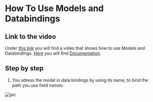 
# How To Use Models and Databindings

## Link to the video

Under [this link](https://profitbasedocs.blob.core.windows.net/videos/FormSchema-ModelsAndDatabinding-Basics.mp4) you will find a video that shows how to use Models and Databindings. [Here](../../formschemas/data/models.md) you will find [Documentation](../../formschemas/data/models.md).
<br/>

## Step by step


1. You adress the model in data bindings by using its name, to bind the path you use field names:

![pic](https://profitbasedocs.blob.core.windows.net/images/HTmod.png)

